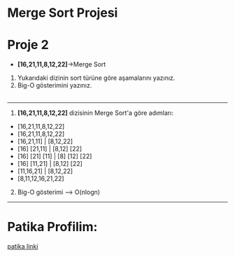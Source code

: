 # Merge Sort Projesi

#  Proje 2
- **[16,21,11,8,12,22]**->Merge Sort
1. Yukarıdaki dizinin sort türüne göre aşamalarını yazınız.
2. Big-O gösterimini yazınız.
<br><br>
-----------------------------------------------------------
1. **[16,21,11,8,12,22]** dizisinin Merge Sort'a göre adımları:
* [16,21,11,8,12,22]
* [16,21,11,8,12,22] 
* [16,21,11]  |  [8,12,22] 
* [16] [21,11]  |  [8,12] [22] 
* [16] [21] [11]  |  [8] [12] [22] 
* [16] [11,21]   |   [8,12] [22] 
* [11,16,21]   |   [8,12,22] 
* [8,11,12,16,21,22] 

2. Big-O gösterimi --> O(nlogn)
-------------------------------------------------------------------------------------
# Patika Profilim:
<a href="https://app.patika.dev/krblttrkn">patika linki</a>